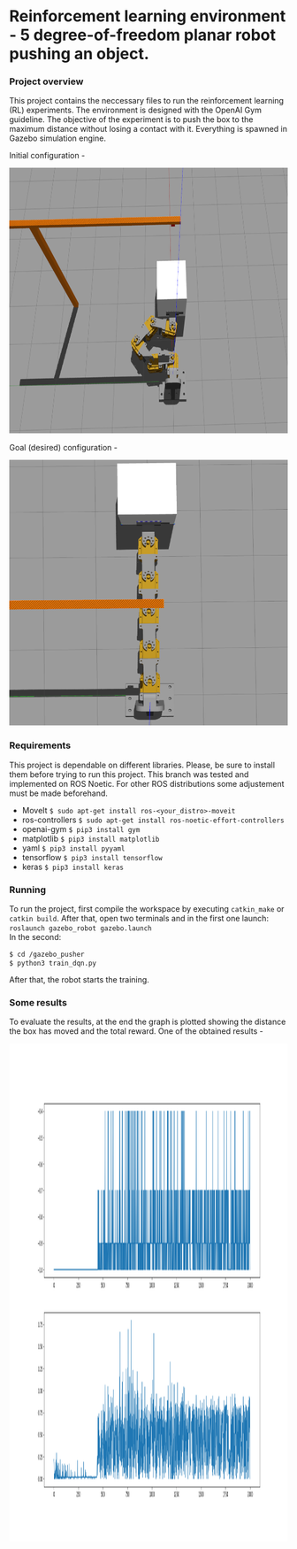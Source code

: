 # Reinforcement learning environment - 5 degree-of-freedom planar robot pushing an object.

### Project overview
This project contains the neccessary files to run the reinforcement learning (RL) experiments. The environment is designed with the OpenAI Gym guideline. 
The objective of the experiment is to push the box to the maximum distance without losing a contact with it. Everything is spawned in Gazebo simulation engine. 

Initial configuration - 
<p align="center">
  <img width="640" height="480" src="https://github.com/fenixkz/5dof_pusher/blob/main/pics/pusher_ex.png">
</p>

Goal (desired) configuration - 
<p align="center">
  <img width="640" height="480" src="https://github.com/fenixkz/5dof_pusher/blob/main/pics/pusher_ex1.png">
</p>


### Requirements
This project is dependable on different libraries. Please, be sure to install them before trying to run this project. This branch was tested and implemented on ROS Noetic. For other ROS distributions some adjustement must be made beforehand. 
  - MoveIt
    `$ sudo apt-get install ros-<your_distro>-moveit`
  - ros-controllers
    `$ sudo apt-get install ros-noetic-effort-controllers`
  - openai-gym
    `$ pip3 install gym`
  - matplotlib
    `$ pip3 install matplotlib`
  - yaml 
    `$ pip3 install pyyaml`
  - tensorflow
    `$ pip3 install tensorflow`
  - keras
    `$ pip3 install keras`

### Running
To run the project, first compile the workspace by executing `catkin_make` or `catkin build`. After that, open two terminals and in the first one launch:<br/>
`roslaunch gazebo_robot gazebo.launch` <br/>
In the second:
```
$ cd /gazebo_pusher
$ python3 train_dqn.py
```
After that, the robot starts the training.

### Some results
To evaluate the results, at the end the graph is plotted showing the distance the box has moved and the total reward. One of the obtained results - 

<p align="center">
  <img width="1600" height="900" src="https://github.com/fenixkz/5dof_pusher/blob/main/pics/ddqn8layers07512.png">
</p>

